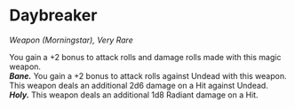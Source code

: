 # Daybreaker
*Weapon (Morningstar), Very Rare*

You gain a +2 bonus to attack rolls and damage rolls made with this magic weapon.  
***Bane.*** You gain a +2 bonus to attack rolls against Undead with this weapon. This weapon deals an additional 2d6 damage on a Hit against Undead.  
***Holy.*** This weapon deals an additional 1d8 Radiant damage on a Hit.  